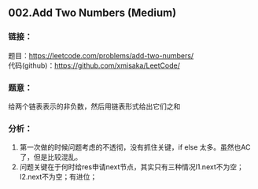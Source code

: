 ## 002.Add Two Numbers (Medium)  
  
### **链接**：  
题目：https://leetcode.com/problems/add-two-numbers/  
代码(github)：https://github.com/xmisaka/LeetCode/  
  
### **题意**：  
给两个链表表示的非负数，然后用链表形式给出它们之和  
  
### **分析**：  
1. 第一次做的时候问题考虑的不透彻，没有抓住关键，if else 太多。虽然也AC了，但是比较混乱。 
2. 问题关键在于何时给res申请next节点，其实只有三种情况l1.next不为空；l2.next不为空；有进位；

  

